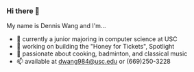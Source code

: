 ### Hi there 👋

My name is Dennis Wang and I'm...
- 🌱 currently a junior majoring in computer science at USC
- 🔭 working on building the "Honey for Tickets", Spotlight
- 👯 passionate about cooking, badminton, and classical music
- 📫 available at dwang984@usc.edu or (669)250-3228

<!--
**dwangman123/dwangman123** is a ✨ _special_ ✨ repository because its `README.md` (this file) appears on your GitHub profile.

Here are some ideas to get you started:

- 🔭 I’m currently working on ...
- 🌱 I’m currently learning ...
- 👯 I’m looking to collaborate on ...
- 🤔 I’m looking for help with ...
- 💬 Ask me about ...
- 📫 How to reach me: ...
- 😄 Pronouns: ...
- ⚡ Fun fact: ...
-->


